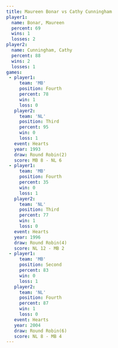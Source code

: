 ```yaml
---
title: Maureen Bonar vs Cathy Cunningham
player1:                 
  name: Bonar, Maureen   
  percent: 69            
  wins: 1                
  losses: 2              
player2:                 
  name: Cunningham, Cathy
  percent: 88            
  wins: 2                
  losses: 1              
games:
 - player1:          
     team: 'MB'      
     position: Fourth
     percent: 78     
     win: 1          
     loss: 0         
   player2:         
     team: 'NL'     
     position: Third
     percent: 95    
     win: 0         
     loss: 1        
   event: Hearts       
   year: 1993          
   draw: Round Robin(2)
   score: MB 8 - NL 6  
 - player1:          
     team: 'MB'      
     position: Fourth
     percent: 35     
     win: 0          
     loss: 1         
   player2:         
     team: 'NL'     
     position: Third
     percent: 77    
     win: 1         
     loss: 0        
   event: Hearts       
   year: 1996          
   draw: Round Robin(4)
   score: NL 12 - MB 2 
 - player1:          
     team: 'MB'      
     position: Second
     percent: 83     
     win: 0          
     loss: 1         
   player2:          
     team: 'NL'      
     position: Fourth
     percent: 87     
     win: 1          
     loss: 0         
   event: Hearts       
   year: 2004          
   draw: Round Robin(6)
   score: NL 8 - MB 4  
---
```

